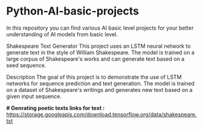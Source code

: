 # Python-AI-basic-projects

In this repository you can find various AI basic level projects for your better understanding of AI models from basic level. 


Shakespeare Text Generator
This project uses an LSTM neural network to generate text in the style of William Shakespeare. The model is trained on a large corpus of Shakespeare's works and can generate text based on a seed sequence.

Description
The goal of this project is to demonstrate the use of LSTM networks for sequence prediction and text generation. The model is trained on a dataset of Shakespeare's writings and generates new text based on a given input sequence.

**# Genrating poetic texts links for text :**
https://storage.googleapis.com/download.tensorflow.org/data/shakespeare.txt
